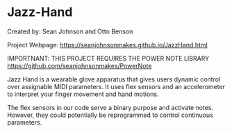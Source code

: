 # Jazz-Hand
Created by: Sean Johnson and Otto Benson

Project Webpage: https://seanjohnsonmakes.github.io/JazzHand.html

IMPORTNANT: THIS PROJECT REQUIRES THE POWER NOTE LIBRARY https://github.com/seanjohnsonmakes/PowerNote

Jazz Hand is a wearable glove apparatus that gives users dynamic control over assignable MIDI parameters. It uses flex sensors and an accelerometer to interpret your finger movement and hand motions. 

The flex sensors in our code serve a binary purpose and activate notes. However, they could potentially be reprogrammed to control continuous parameters.
